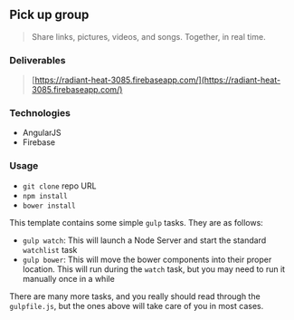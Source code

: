 ## Pick up group

> Share links, pictures, videos, and songs. Together, in real time.

### Deliverables

> [https://radiant-heat-3085.firebaseapp.com/](https://radiant-heat-3085.firebaseapp.com/)


### Technologies

- AngularJS
- Firebase

### Usage

- `git clone` repo URL
- `npm install`
- `bower install`

This template contains some simple `gulp` tasks. They are as follows:


- `gulp watch`: This will launch a Node Server and start the standard `watchlist` task
- `gulp bower`: This will move the bower components into their proper location. This will run during the `watch` task, but you may need to run it manually once in a while

There are many more tasks, and you really should read through the `gulpfile.js`, but the ones above will take care of you in most cases.
